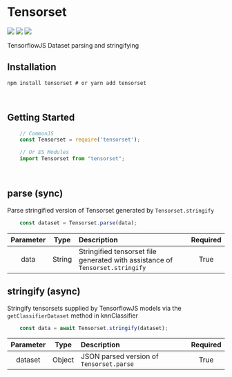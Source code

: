 # Tensorset

![](https://img.shields.io/npm/dw/tensorset?color=16697A&style=for-the-badge)
![](https://img.shields.io/npm/v/tensorset?color=DB6400&style=for-the-badge)
![](https://img.shields.io/github/license/swimauger/tensorset?color=FFA62B&style=for-the-badge)

TensorflowJS Dataset parsing and stringifying

## **Installation**

`npm install tensorset # or yarn add tensorset`

<br>

## **Getting Started**
```javascript
    // CommonJS
    const Tensorset = require('tensorset');

    // Or ES Modules
    import Tensorset from "tensorset";
```

<br>

## parse (sync)
Parse stringified version of Tensorset generated by `Tensorset.stringify`
```JavaScript
    const dataset = Tensorset.parse(data);
```
| Parameter | Type     | Description                                                                   | Required |
| :-------: | :------: | :---------------------------------------------------------------------------- | :------: |
| data      | String   | Stringified tensorset file generated with assistance of `Tensorset.stringify` | True     |

## stringify (async)
Stringify tensorsets supplied by TensorflowJS models via the `getClassifierDataset` method in knnClassifier
```JavaScript
    const data = await Tensorset.stringify(dataset);
```
| Parameter | Type     | Description                              | Required |
| :-------: | :------: | :--------------------------------------- | :------: |
| dataset   | Object   | JSON parsed version of `Tensorset.parse` | True     |
